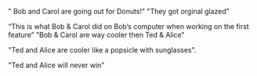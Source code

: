 
" Bob and Carol are going out for Donuts!"
"They got orginal glazed"

“This is what Bob & Carol did on Bob’s computer when working on the first feature”
"Bob & Carol are way cooler then Ted & Alice"


"Ted and Alice are cooler like a popsicle with sunglasses".

"Ted and Alice will never win"

